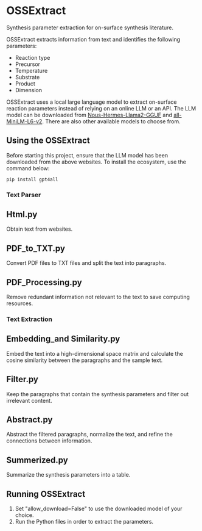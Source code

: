 # OSSExtract
Synthesis parameter extraction for on-surface synthesis literature.

OSSExtract extracts information from text and identifies the following parameters:
- Reaction type
- Precursor
- Temperature
- Substrate
- Product
- Dimension

OSSExtract uses a local large language model to extract on-surface reaction parameters instead of relying on an online LLM or an API. The LLM model can be downloaded from [Nous-Hermes-Llama2-GGUF](https://huggingface.co/TheBloke/Nous-Hermes-Llama2-GGUF) and [all-MiniLM-L6-v2](https://huggingface.co/sentence-transformers/all-MiniLM-L6-v2). There are also other available models to choose from.

## Using the OSSExtract
Before starting this project, ensure that the LLM model has been downloaded from the above websites. To install the ecosystem, use the command below:
```
pip install gpt4all
```

### Text Parser
  ## Html.py
  Obtain text from websites.
  ## PDF_to_TXT.py
  Convert PDF files to TXT files and split the text into paragraphs.
  ## PDF_Processing.py 
  Remove redundant information not relevant to the text to save computing resources.

### Text Extraction
  ## Embedding_and Similarity.py
  Embed the text into a high-dimensional space matrix and calculate the cosine similarity between the paragraphs and the sample text.
  ## Filter.py
  Keep the paragraphs that contain the synthesis parameters and filter out irrelevant content.
  ## Abstract.py
  Abstract the filtered paragraphs, normalize the text, and refine the connections between information.
  ## Summerized.py
  Summarize the synthesis parameters into a table.


## Running OSSExtract
1. Set "allow_download=False" to use the downloaded model of your choice.
2. Run the Python files in order to extract the parameters.

